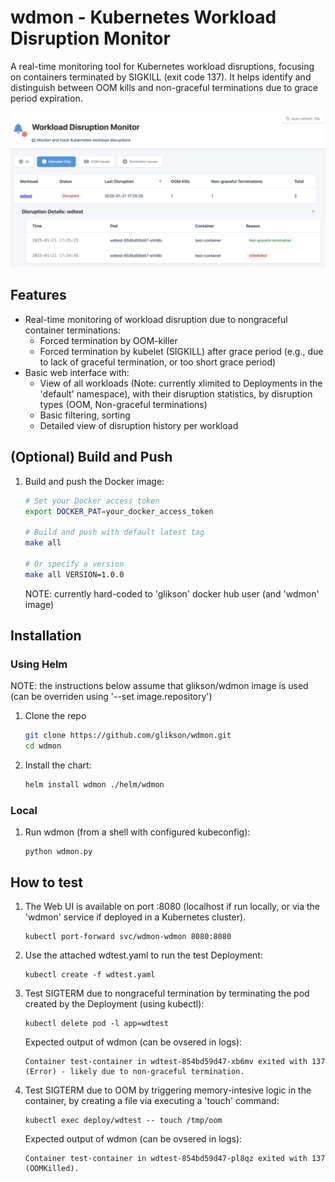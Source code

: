 # wdmon - Kubernetes Workload Disruption Monitor

A real-time monitoring tool for Kubernetes workload disruptions, focusing on containers terminated by SIGKILL (exit code 137). It helps identify and distinguish between OOM kills and non-graceful terminations due to grace period expiration.

![Workload Disruption Monitor Interface](wdmon.png)

## Features

- Real-time monitoring of workload disruption due to nongraceful container terminations:
  - Forced termination by OOM-killer
  - Forced termination by kubelet (SIGKILL) after grace period (e.g., due to lack of graceful termination, or too short grace period)
- Basic web interface with:
  - View of all workloads (Note: currently xlimited to Deployments in the 'default' namespace), with their disruption statistics, by disruption types (OOM, Non-graceful terminations)
  - Basic filtering, sorting
  - Detailed view of disruption history per workload

## (Optional) Build and Push

1. Build and push the Docker image:
    ```bash
    # Set your Docker access token
    export DOCKER_PAT=your_docker_access_token
    
    # Build and push with default latest tag
    make all
    
    # Or specify a version
    make all VERSION=1.0.0
    ```
    NOTE: currently hard-coded to 'glikson' docker hub user (and 'wdmon' image)

## Installation

### Using Helm

NOTE: the instructions below assume that glikson/wdmon image is used (can be overriden using '--set image.repository')

1. Clone the repo
    ```bash
    git clone https://github.com/glikson/wdmon.git
    cd wdmon
    ```

1. Install the chart:
    ```bash
    helm install wdmon ./helm/wdmon
    ```

### Local

1. Run wdmon (from a shell with configured kubeconfig):
    ```
    python wdmon.py
    ```

## How to test

1. The Web UI is available on port :8080 (localhost if run locally, or via the 'wdmon' service if deployed in a Kubernetes cluster).
    ```
    kubectl port-forward svc/wdmon-wdmon 8080:8080
    ```

1. Use the attached wdtest.yaml to run the test Deployment:
    ```
    kubectl create -f wdtest.yaml
    ```

1. Test SIGTERM due to nongraceful termination by terminating the pod created by the Deployment (using kubectl):
    ```
    kubectl delete pod -l app=wdtest
    ```

    Expected output of wdmon (can be ovsered in logs):
    ```
    Container test-container in wdtest-854bd59d47-xb6mv exited with 137 (Error) - likely due to non-graceful termination.
    ```

1. Test SIGTERM due to OOM by triggering memory-intesive logic in the container, by creating a file via executing a 'touch' command:
    ```
    kubectl exec deploy/wdtest -- touch /tmp/oom
    ```

    Expected output of wdmon (can be ovsered in logs):
    ```
    Container test-container in wdtest-854bd59d47-pl8qz exited with 137 (OOMKilled).
    ```
    